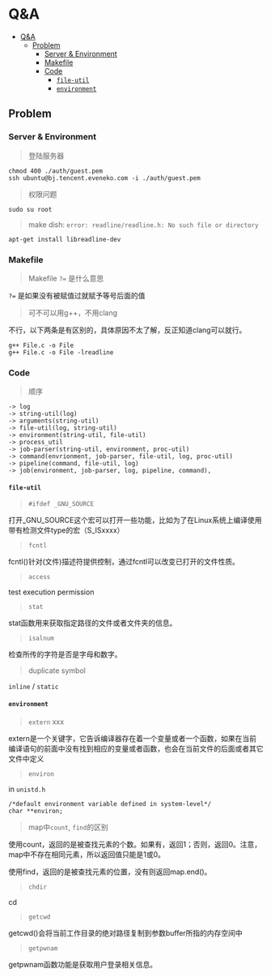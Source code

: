 # Q&A

<!-- TOC -->

- [Q&A](#qa)
  - [Problem](#problem)
    - [Server & Environment](#server--environment)
    - [Makefile](#makefile)
    - [Code](#code)
      - [`file-util`](#file-util)
      - [`environment`](#environment)

<!-- /TOC -->

## Problem

### Server & Environment

> 登陆服务器

```
chmod 400 ./auth/guest.pem
ssh ubuntu@bj.tencent.eveneko.com -i ./auth/guest.pem
```

> 权限问题

```
sudo su root
```

> make dish: `error: readline/readline.h: No such file or directory`

```
apt-get install libreadline-dev
```

### Makefile

> Makefile `?=` 是什么意思

`?=` 是如果没有被赋值过就赋予等号后面的值

> 可不可以用g++，不用clang

不行，以下两条是有区别的，具体原因不太了解，反正知道clang可以就行。
```
g++ File.c -o File 
g++ File.c -o File -lreadline
```

### Code

> 顺序

```
-> log
-> string-util(log)
-> arguments(string-util)
-> file-util(log, string-util)
-> environment(string-util, file-util)
-> process_util
-> job-parser(string-util, environment, proc-util)
-> command(envrionment, job-parser, file-util, log, proc-util)
-> pipeline(command, file-util, log)
-> job(environment, job-parser, log, pipeline, command),
```

#### `file-util`

> `#ifdef _GNU_SOURCE`

打开_GNU_SOURCE这个宏可以打开一些功能，比如为了在Linux系统上编译使用带有检测文件type的宏（S_ISxxxx）

> `fcntl`

fcntl()针对(文件)描述符提供控制，通过fcntl可以改变已打开的文件性质。

> `access`

test execution permission

> `stat`

stat函数用来获取指定路径的文件或者文件夹的信息。

> `isalnum`

检查所传的字符是否是字母和数字。

> duplicate symbol

`inline` / `static`
 
#### `environment`

> `extern` xxx

extern是一个关键字，它告诉编译器存在着一个变量或者一个函数，如果在当前编译语句的前面中没有找到相应的变量或者函数，也会在当前文件的后面或者其它文件中定义

> `environ`

in `unistd.h`
```
/*default environment variable defined in system-level*/
char **environ;
```

> map中`count`, `find`的区别

使用count，返回的是被查找元素的个数。如果有，返回1；否则，返回0。注意，map中不存在相同元素，所以返回值只能是1或0。

使用find，返回的是被查找元素的位置，没有则返回map.end()。

> `chdir`

cd

> `getcwd`

getcwd()会将当前工作目录的绝对路径复制到参数buffer所指的内存空间中

> `getpwnam`

getpwnam函数功能是获取用户登录相关信息。

